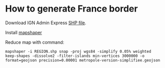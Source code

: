 # How to generate France border

Download IGN Admin Express [SHP file](https://data.geopf.fr/telechargement/download/ADMIN-EXPRESS/ADMIN-EXPRESS_3-2__SHP_LAMB93_FXX_2025-02-17/ADMIN-EXPRESS_3-2__SHP_LAMB93_FXX_2025-02-17.7z).

Install [mapshaper](https://github.com/mbloch/mapshaper)

Reduce map with command: 

```
mapshaper -i REGION.shp snap -proj wgs84 -simplify 0.05% weighted keep-shapes -dissolve2 -filter-islands min-vertices 3000000 -o format=geojson precision=0.00001 metropole-version-simplifiee.geojson
```
